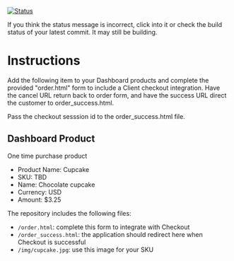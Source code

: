 [![Status](https://img.shields.io/badge/status-SUBMITTABLE%20COMMIT:%2063098dfb90e1a104988fa3a5d69a0dedb95ec5bd-brightgreen.svg)](https://github.com/andremcb/bakery_scaffold_AApE3fQi8zR0pcdo/commit/63098dfb90e1a104988fa3a5d69a0dedb95ec5bd)






















If you think the status message is incorrect, click into it or check the build status of your latest commit. It may still be building.

# Instructions 

Add the following item to your Dashboard products and complete the provided "order.html" form to include a Client checkout integration. Have the cancel URL return back to order form, and have the success URL direct the customer to order_success.html. 

Pass the checkout sesssion id to the order_success.html file.

## Dashboard Product
One time purchase product
* Product Name: Cupcake
* SKU: TBD
* Name: Chocolate cupcake
* Currency: USD
* Amount: $3.25

The repository includes the following files:
* `/order.html`: complete this form to integrate with Checkout
* `/order_success.html`: the application should redirect here when Checkout is successful
* `/img/cupcake.jpg`: use this image for your SKU

